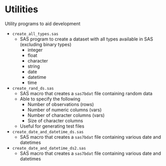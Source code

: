 # Utilities
Utility programs to aid development

- `create_all_types.sas`
    - SAS program to create a dataset with all types available in SAS (excluding binary types)
        - integer
        - float
        - character
        - string
        - date
        - datetime
        - time
- `create_rand_ds.sas`
    - SAS macro that creates a `sas7bdat` file containing random data
    - Able to specify the following
        - Number of observations (rows)
        - Number of numeric columns (vars)
        - Number of character columns (vars)
        - Size of character columns
    - Useful for generating test files
- `create_date_and_datetime_ds.sas`
    - SAS macro that creates a `sas7bdat` file containing various date and datetimes
- `create_date_and_datetime_ds2.sas`
    - SAS macro that creates a `sas7bdat` file containing various date and datetimes
